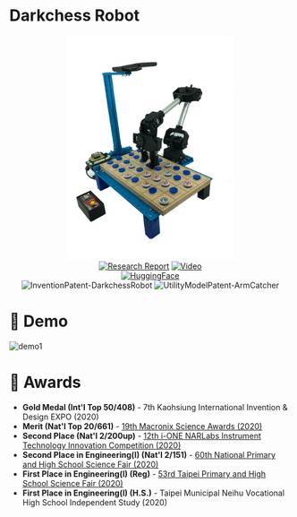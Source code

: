# Darkchess Robot

<div align="center">

<img src="./assets/darkchess-robot.png" alt="darkchess-robot" width=300><br>
[![Research Report](https://img.shields.io/badge/ResearchReport-018EF5?logo=readme&logoColor=fff)](https://www.mxeduc.org.tw/scienceaward/history/projectDoc/19th/doc/SA19-120_final.pdf)
[![Video](https://img.shields.io/badge/Video-%23FF0000.svg?logo=YouTube&logoColor=white)](https://www.youtube.com/watch?v=iaBYF3ZuBAg)<br>
[![HuggingFace](https://img.shields.io/badge/HuggingFace-Models_&_Datasets-important?logo=huggingface&logoColor=000&labelColor=FFD21E)](https://huggingface.co/collections/ryanlinjui/darkchess-robot-670ccb8a15991c5bdad9f10c)<br>
![InventionPatent-DarkchessRobot](https://img.shields.io/badge/InventionPatent-DarkchessRobot-important)
![UtilityModelPatent-ArmCatcher](https://img.shields.io/badge/UtilityModelPatent-ArmCatcher-important?logo=star)

</div>


# 🤖 Demo
![demo1](./assets/clip1.gif)

# 🌟 Awards 
- **Gold Medal (Int'l Top 50/408)** - 7th Kaohsiung International Invention & Design EXPO (2020)
- **Merit (Nat'l Top 20/661)** - [19th Macronix Science Awards (2020)](https://www.mxeduc.org.tw/scienceaward/history/projectDoc/19th/production.htm)
- **Second Place (Nat'l 2/200up)** - [12th i-ONE NARLabs Instrument Technology Innovation Competition (2020)](https://i-one.org.tw/Home/ListContents/107?ATimes=12)
- **Second Place in Engineering(I) (Nat'l 2/151)** - [60th National Primary and High School Science Fair (2020)](https://twsf.ntsec.gov.tw/activity/race-1/60/pdf/NPHSF2020-052310.pdf?746)
- **First Place in Engineering(I) (Reg)** - [53rd Taipei Primary and High School Science Fair (2020)](https://sites.google.com/csjh.tp.edu.tw/science/高級中等學校組/工程學科一?authuser=0#h.6xilplkz0fpy)
- **First Place in Engineering(I) (H.S.)** - Taipei Municipal Neihu Vocational High School Independent Study (2020)
